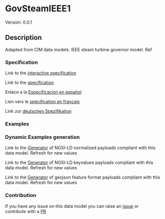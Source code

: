 # GovSteamIEEE1
Version: 0.0.1

## Description 

Adapted from CIM data models. IEEE steam turbine governor model.  Ref
### Specification

Link to the [interactive specification](https://swagger.lab.fiware.org/?url=https://smart-data-models.github.io/dataModel.EnergyCIM/GovSteamIEEE1/swagger.yaml)

Link to the [specification](https://github.com/smart-data-models/dataModel.EnergyCIM/blob/master/GovSteamIEEE1/doc/spec.md)

Enlace a la [Especificación en español](https://github.com/smart-data-models/dataModel.EnergyCIM/blob/master/GovSteamIEEE1/doc/spec_ES.md)

Lien vers le [spécification en français](https://github.com/smart-data-models/dataModel.EnergyCIM/blob/master/GovSteamIEEE1/doc/spec_FR.md)

Link zur [deutschen Spezifikation](https://github.com/smart-data-models/dataModel.EnergyCIM/blob/master/GovSteamIEEE1/doc/spec_DE.md)
### Examples
### Dynamic Examples generation

Link to the [Generator](https://smartdatamodels.org/extra/ngsi-ld_generator.php?schemaUrl=https://raw.githubusercontent.com/smart-data-models/dataModel.EnergyCIM/master/GovSteamIEEE1/schema.json&email=info@smartdatamodels.org) of NGSI-LD normalized payloads compliant with this data model. Refresh for new values

Link to the [Generator](https://smartdatamodels.org/extra/ngsi-ld_generator_keyvalues.php?schemaUrl=https://raw.githubusercontent.com/smart-data-models/dataModel.EnergyCIM/master/GovSteamIEEE1/schema.json&email=info@smartdatamodels.org) of NGSI-LD keyvalues payloads compliant with this data model. Refresh for new values

Link to the [Generator](https://smartdatamodels.org/extra/geojson_features_generator.php?schemaUrl=https://raw.githubusercontent.com/smart-data-models/dataModel.EnergyCIM/master/GovSteamIEEE1/schema.json&email=info@smartdatamodels.org) of geojson feature format payloads compliant with this data model. Refresh for new values
### Contribution

 If you have any issue on this data model you can raise an [issue](https://github.com/smart-data-models/dataModel.EnergyCIM/issues)  or contribute with a [PR](https://github.com/smart-data-models/dataModel.EnergyCIM/pulls)